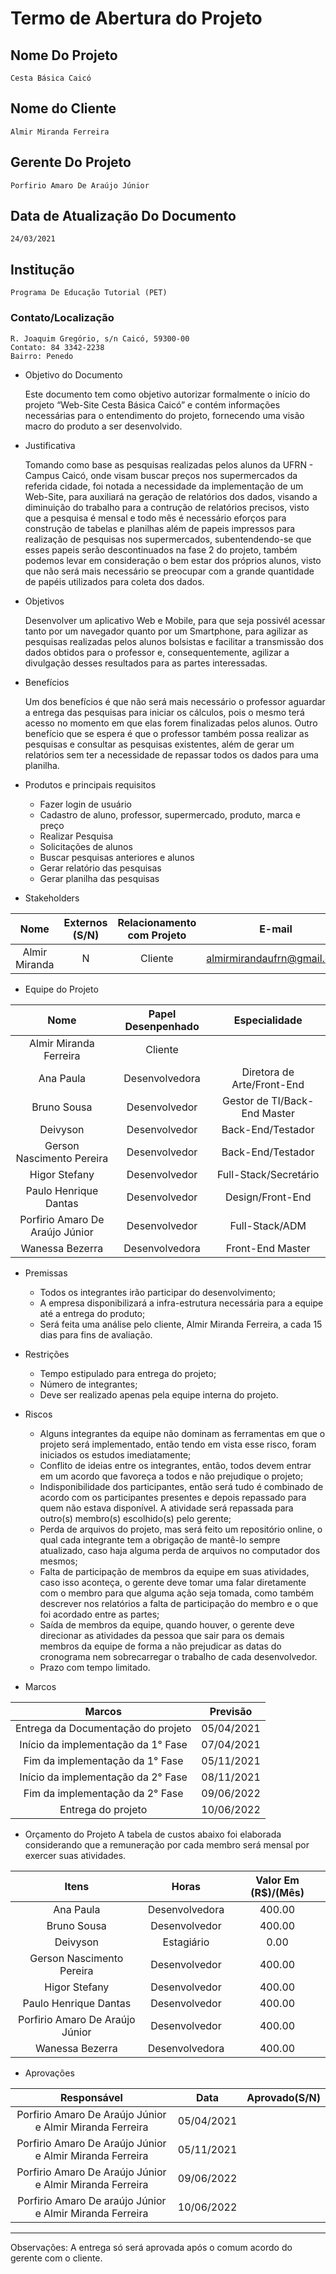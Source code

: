 # Termo de Abertura do Projeto

## Nome Do Projeto
    Cesta Básica Caicó

## Nome do Cliente
    Almir Miranda Ferreira

## Gerente Do Projeto
    Porfirio Amaro De Araújo Júnior

## Data de Atualização Do Documento
    24/03/2021

## Institução
    Programa De Educação Tutorial (PET)
    
### Contato/Localização
    R. Joaquim Gregório, s/n Caicó, 59300-00
    Contato: 84 3342-2238
    Bairro: Penedo

* Objetivo do Documento

    Este documento tem como objetivo autorizar formalmente o início do projeto “Web-Site Cesta Básica Caicó” e contém informações necessárias para o entendimento do projeto, fornecendo uma visão macro do produto a ser desenvolvido.

* Justificativa 

    Tomando como base as pesquisas realizadas pelos alunos da UFRN - Campus Caicó, onde visam buscar preços nos supermercados da referida cidade, foi notada a necessidade da implementação de um Web-Site, para auxiliará na geração de relatórios dos dados, visando a diminuição do trabalho para a contrução de relatórios precisos, visto que a pesquisa é mensal e todo mês é necessário eforços para construção de tabelas e planilhas além de papeis impressos para realização de pesquisas nos supermercados, subentendendo-se que esses papeis serão descontinuados na fase 2 do projeto, também podemos levar em consideração o bem estar dos próprios alunos, visto que não será mais necessário se preocupar com a grande quantidade de papéis utilizados para coleta dos dados.

* Objetivos

    Desenvolver um aplicativo Web e Mobile, para que seja possivél acessar tanto por um navegador quanto por um Smartphone, para agilizar as pesquisas realizadas pelos alunos bolsistas e facilitar a transmissão dos dados obtidos para o professor e, consequentemente, agilizar a divulgação desses resultados para as partes interessadas.

* Benefícios 

    Um dos benefícios é que não será mais necessário o professor aguardar a entrega das pesquisas para iniciar os cálculos, pois o mesmo terá acesso no momento em que elas forem finalizadas pelos alunos. Outro benefício que se espera é que o professor também possa realizar as pesquisas e consultar as pesquisas existentes, além de gerar um relatórios sem ter a necessidade de repassar todos os dados para uma planilha.

* Produtos e principais requisitos

    * Fazer login de usuário
    * Cadastro de aluno, professor, supermercado, produto, marca e preço
    * Realizar Pesquisa
    * Solicitações de alunos
    * Buscar pesquisas anteriores e alunos
    * Gerar relatório das pesquisas
    * Gerar planilha das pesquisas

* Stakeholders

Nome          | Externos (S/N)   | Relacionamento com Projeto | E-mail                    
:-----------: | :--------------: | :------------------------: | :------------------------:
Almir Miranda | N                | Cliente                    | almirmirandaufrn@gmail.com

* Equipe do Projeto

Nome                            | Papel Desenpenhado | Especialidade               
:-----------------------------: | :----------------: | :--------------------------:
Almir Miranda Ferreira          | Cliente            |                             
Ana Paula                       | Desenvolvedora     | Diretora de Arte/Front-End  
Bruno Sousa                     | Desenvolvedor      | Gestor de TI/Back-End Master
Deivyson                        | Desenvolvedor      | Back-End/Testador           
Gerson Nascimento Pereira       | Desenvolvedor      | Back-End/Testador           
Higor Stefany                   | Desenvolvedor      | Full-Stack/Secretário       
Paulo Henrique Dantas           | Desenvolvedor      | Design/Front-End            
Porfirio Amaro De Araújo Júnior | Desenvolvedor      | Full-Stack/ADM              
Wanessa Bezerra                 | Desenvolvedora     | Front-End Master            

* Premissas

    - Todos os integrantes irão participar do desenvolvimento;
    - A empresa disponibilizará a infra-estrutura necessária para a equipe até a entrega do produto;
    - Será feita uma análise pelo cliente, Almir Miranda Ferreira, a cada 15 dias para fins de avaliação.

* Restrições

    - Tempo estipulado para entrega do projeto;
    - Número de integrantes;
    - Deve ser realizado apenas pela equipe interna do projeto.

* Riscos

    - Alguns integrantes da equipe não dominam as ferramentas em que o projeto será implementado, então tendo em vista esse risco, foram iniciados os estudos imediatamente;
    - Conflito de ideias entre os integrantes, então, todos devem entrar em um acordo que favoreça a todos e não prejudique o projeto;
    - Indisponibilidade dos participantes, então será tudo é combinado de acordo com os participantes presentes e depois repassado para quem não estava disponível. A atividade será repassada para outro(s) membro(s) escolhido(s) pelo gerente;
    - Perda de arquivos do projeto, mas será feito um repositório online, o qual cada integrante tem a obrigação de mantê-lo sempre atualizado, caso haja alguma perda de arquivos no computador dos mesmos;
    - Falta de participação de membros da equipe em suas atividades, caso isso aconteça, o gerente deve tomar uma falar diretamente com o membro para que alguma ação seja tomada, como também descrever nos relatórios a falta de participação do membro e o que foi acordado entre as partes;
    - Saída de membros da equipe, quando houver, o gerente deve direcionar as atividades da pessoa que sair para os demais membros da equipe de forma a não prejudicar as datas do cronograma nem sobrecarregar o trabalho de cada desenvolvedor.
    - Prazo com tempo limitado.

* Marcos

Marcos                             | Previsão  
:--------------------------------: | :--------:
Entrega da Documentação do projeto | 05/04/2021
Início da implementação da 1° Fase | 07/04/2021
Fim da implementação da 1° Fase    | 05/11/2021
Início da implementação da 2° Fase | 08/11/2021
Fim da implementação da 2° Fase    | 09/06/2022
Entrega do projeto                 | 10/06/2022

* Orçamento do Projeto
    A tabela de custos abaixo foi elaborada considerando que a remuneração por cada membro será mensal por exercer suas atividades.

Itens                           | Horas              | Valor Em (R$)/(Mês)             
:-----------------------------: | :----------------: | :------------------------:
Ana Paula                       | Desenvolvedora     | 400.00                    
Bruno Sousa                     | Desenvolvedor      | 400.00                    
Deivyson                        | Estagiário         | 0.00                      
Gerson Nascimento Pereira       | Desenvolvedor      | 400.00                    
Higor Stefany                   | Desenvolvedor      | 400.00                    
Paulo Henrique Dantas           | Desenvolvedor      | 400.00                    
Porfirio Amaro De Araújo Júnior | Desenvolvedor      | 400.00                    
Wanessa Bezerra                 | Desenvolvedora     | 400.00                    


* Aprovações

Responsável                                              | Data        | Aprovado(S/N)    
:------------------------------------------------------: | :---------: | :---------------:
Porfirio Amaro De Araújo Júnior e Almir Miranda Ferreira | 05/04/2021  |                  
Porfirio Amaro De Araújo Júnior e Almir Miranda Ferreira | 05/11/2021  |                  
Porfirio Amaro De Araújo Júnior e Almir Miranda Ferreira | 09/06/2022  |                  
Porfirio Amaro De araújo Júnior e Almir Miranda Ferreira | 10/06/2022  |                  
------------------------------------------------------------------------------------------
Observações: A entrega só será aprovada após o comum acordo do gerente com o cliente.      

